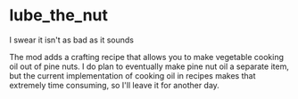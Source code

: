 # lube_the_nut
I swear it isn't as bad as it sounds

The mod adds a crafting recipe that allows you to make vegetable cooking oil out of pine nuts. I do plan to eventually make pine nut oil a separate item, but the current implementation of cooking oil in recipes makes that extremely time consuming, so I'll leave it for another day.
